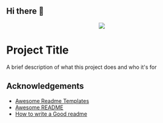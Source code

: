 ## Hi there 👋


<p align="center">
  <img src="https://www.canva.com/design/DAFpGrenroY/TzKWtDMfZTvGQ9SzbeqUoA/edit?utm_content=DAFpGrenroY&utm_campaign=designshare&utm_medium=link2&utm_source=sharebutton">
</p>

# Project Title

A brief description of what this project does and who it's for


## Acknowledgements

 - [Awesome Readme Templates](https://awesomeopensource.com/project/elangosundar/awesome-README-templates)
 - [Awesome README](https://github.com/matiassingers/awesome-readme)
 - [How to write a Good readme](https://bulldogjob.com/news/449-how-to-write-a-good-readme-for-your-github-project)
